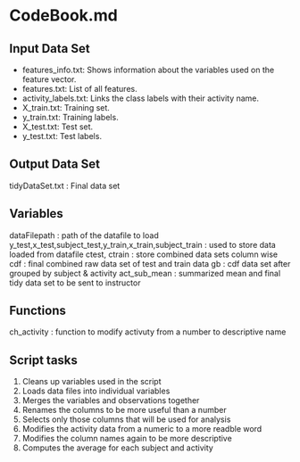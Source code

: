 # CodeBook.md

## Input Data Set
- features_info.txt: Shows information about the variables used on the feature vector.
- features.txt: List of all features.
- activity_labels.txt: Links the class labels with their activity name.
- X_train.txt: Training set.
- y_train.txt: Training labels.
- X_test.txt: Test set.
- y_test.txt: Test labels.


## Output Data Set
tidyDataSet.txt : Final data set


## Variables
dataFilepath : path of the datafile to load
y_test,x_test,subject_test,y_train,x_train,subject_train : used to store data loaded from datafile
ctest, ctrain : store combined data sets column wise
cdf : final combined raw data set of test and train data
gb : cdf data set after grouped by subject & activity
act_sub_mean : summarized mean and final tidy data set to be sent to instructor


## Functions
ch_activity : function to modify activuty from a number to descriptive name

## Script tasks

1. Cleans up variables used in the script
2. Loads data files into individual variables
3. Merges the variables and observations together
4. Renames the columns to be more useful than a number
5. Selects only those columns that will be used for analysis
6. Modifies the activity data from a numeric to a more readble word
7. Modifies the column names again to be more descriptive
8. Computes the average for each subject and activity

